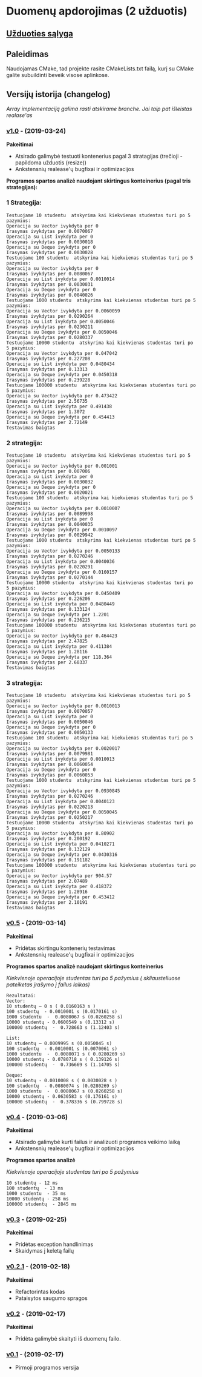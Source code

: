 #  Duomenų apdorojimas (2 užduotis)

## [Užduoties sąlyga](https://github.com/objprog/paskaitos2019/wiki/2-oji-užduotis)

## Paleidimas 

Naudojamas CMake, tad projekte rasite CMakeLists.txt failą, kurį su CMake galite subuildinti beveik visose aplinkose.

## Versijų istorija (changelog)

*Array implementaciją galima rasti atskirame branche. Jai taip pat išleistas realase'as*

### [v1.0](https://github.com/frix360/VUObjektinisNo2/releases/tag/v1.0) - (2019-03-24)

**Pakeitimai**

- Atsirado galimybė testuoti kontenerius pagal 3 stratagijas (trečioji - papildoma užduotis (resize))
- Ankstensnių realease'ų bugfixai ir optimizacijos 

**Programos spartos analizė naudojant skirtingus konteinerius (pagal tris strategijas):**

### 1 Strategija:

```
Testuojame 10 studentu  atskyrima kai kiekvienas studentas turi po 5 pazymius:
Operacija su Vector ivykdyta per 0
Irasymas ivykdytas per 0.0070067
Operacija su List ivykdyta per 0
Irasymas ivykdytas per 0.0030018
Operacija su Deque ivykdyta per 0
Irasymas ivykdytas per 0.0030028
Testuojame 100 studentu  atskyrima kai kiekvienas studentas turi po 5 pazymius:
Operacija su Vector ivykdyta per 0
Irasymas ivykdytas per 0.0080067
Operacija su List ivykdyta per 0.0010014
Irasymas ivykdytas per 0.0030031
Operacija su Deque ivykdyta per 0
Irasymas ivykdytas per 0.0040026
Testuojame 1000 studentu  atskyrima kai kiekvienas studentas turi po 5 pazymius:
Operacija su Vector ivykdyta per 0.0060059
Irasymas ivykdytas per 0.0290264
Operacija su List ivykdyta per 0.0050046
Irasymas ivykdytas per 0.0230211
Operacija su Deque ivykdyta per 0.0050046
Irasymas ivykdytas per 0.0280337
Testuojame 10000 studentu  atskyrima kai kiekvienas studentas turi po 5 pazymius:
Operacija su Vector ivykdyta per 0.047042
Irasymas ivykdytas per 0.227208
Operacija su List ivykdyta per 0.0480434
Irasymas ivykdytas per 0.13313
Operacija su Deque ivykdyta per 0.0450318
Irasymas ivykdytas per 0.239228
Testuojame 100000 studentu  atskyrima kai kiekvienas studentas turi po 5 pazymius:
Operacija su Vector ivykdyta per 0.473422
Irasymas ivykdytas per 2.56735
Operacija su List ivykdyta per 0.491438
Irasymas ivykdytas per 1.3072
Operacija su Deque ivykdyta per 0.454413
Irasymas ivykdytas per 2.72149
Testavimas baigtas
```

### 2 strategija:

```
Testuojame 10 studentu  atskyrima kai kiekvienas studentas turi po 5 pazymius:
Operacija su Vector ivykdyta per 0.001001
Irasymas ivykdytas per 0.007006
Operacija su List ivykdyta per 0
Irasymas ivykdytas per 0.0030032
Operacija su Deque ivykdyta per 0
Irasymas ivykdytas per 0.0020021
Testuojame 100 studentu  atskyrima kai kiekvienas studentas turi po 5 pazymius:
Operacija su Vector ivykdyta per 0.0010007
Irasymas ivykdytas per 0.0089998
Operacija su List ivykdyta per 0
Irasymas ivykdytas per 0.0040035
Operacija su Deque ivykdyta per 0.0010097
Irasymas ivykdytas per 0.0029942
Testuojame 1000 studentu  atskyrima kai kiekvienas studentas turi po 5 pazymius:
Operacija su Vector ivykdyta per 0.0050133
Irasymas ivykdytas per 0.0270246
Operacija su List ivykdyta per 0.0040036
Irasymas ivykdytas per 0.0220291
Operacija su Deque ivykdyta per 0.0160157
Irasymas ivykdytas per 0.0270144
Testuojame 10000 studentu  atskyrima kai kiekvienas studentas turi po 5 pazymius:
Operacija su Vector ivykdyta per 0.0450409
Irasymas ivykdytas per 0.226206
Operacija su List ivykdyta per 0.0480449
Irasymas ivykdytas per 0.133124
Operacija su Deque ivykdyta per 1.2201
Irasymas ivykdytas per 0.236215
Testuojame 100000 studentu  atskyrima kai kiekvienas studentas turi po 5 pazymius:
Operacija su Vector ivykdyta per 0.464423
Irasymas ivykdytas per 2.47825
Operacija su List ivykdyta per 0.411384
Irasymas ivykdytas per 1.28116
Operacija su Deque ivykdyta per 118.364
Irasymas ivykdytas per 2.60337
Testavimas baigtas
```

### 3 strategija:
```
Testuojame 10 studentu  atskyrima kai kiekvienas studentas turi po 5 pazymius:
Operacija su Vector ivykdyta per 0.0010013
Irasymas ivykdytas per 0.0070057
Operacija su List ivykdyta per 0
Irasymas ivykdytas per 0.0050046
Operacija su Deque ivykdyta per 0
Irasymas ivykdytas per 0.0050133
Testuojame 100 studentu  atskyrima kai kiekvienas studentas turi po 5 pazymius:
Operacija su Vector ivykdyta per 0.0020017
Irasymas ivykdytas per 0.0079981
Operacija su List ivykdyta per 0.0010013
Irasymas ivykdytas per 0.0060054
Operacija su Deque ivykdyta per 0
Irasymas ivykdytas per 0.0060053
Testuojame 1000 studentu  atskyrima kai kiekvienas studentas turi po 5 pazymius:
Operacija su Vector ivykdyta per 0.0930845
Irasymas ivykdytas per 0.0270246
Operacija su List ivykdyta per 0.0040123
Irasymas ivykdytas per 0.0220213
Operacija su Deque ivykdyta per 0.0050045
Irasymas ivykdytas per 0.0250217
Testuojame 10000 studentu  atskyrima kai kiekvienas studentas turi po 5 pazymius:
Operacija su Vector ivykdyta per 8.80902
Irasymas ivykdytas per 0.200192
Operacija su List ivykdyta per 0.0410271
Irasymas ivykdytas per 0.132129
Operacija su Deque ivykdyta per 0.0430316
Irasymas ivykdytas per 0.191182
Testuojame 100000 studentu  atskyrima kai kiekvienas studentas turi po 5 pazymius:
Operacija su Vector ivykdyta per 904.57
Irasymas ivykdytas per 2.07489
Operacija su List ivykdyta per 0.418372
Irasymas ivykdytas per 1.28916
Operacija su Deque ivykdyta per 0.453412
Irasymas ivykdytas per 2.10191
Testavimas baigtas
```


### [v0.5](https://github.com/frix360/VUObjektinisNo2/releases/tag/v0.5) - (2019-03-14)

**Pakeitimai**

- Pridėtas skirtingu kontenerių testavimas
- Ankstensnių realease'ų bugfixai ir optimizacijos 

**Programos spartos analizė naudojant skirtingus konteinerius**

*Kiekvienoje operacijoje studentas turi po 5 pažymius ( skliausteliuose pateiketas įrašymo į failus laikas)*  

```
Rezultatai:
Vector:  
10 studentų – 0 s ( 0.0160163 s )
100 studentų  - 0.0010001 s (0.0170161 s)
1000 studentu  -  0.0080067 s (0.0260258 s)
10000 studentų - 0.0600549 s (0.13312 s)
100000 studentų  -  0.728663 s (1.12403 s)

List: 
10 studentų – 0.0009995 s (0.0050045 s)
100 studentų  - 0.0010001 s (0.0070061 s)
1000 studentu  -  0.0080071 s ( 0.0280269 s)
10000 studentų - 0.0780718 s ( 0.139126 s)
100000 studentų  -  0.736669 s (1.14705 s)

Deque:  
10 studentų - 0.0010008 s ( 0.0030028 s )
100 studentų  - 0.0080074 s (0.0280269 s)
1000 studentu  -  0.0080067 s (0.0260258 s)
10000 studentų - 0.0630583 s (0.176161 s)
100000 studentų  -  0.378336 s (0.799728 s)
```


### [v0.4](https://github.com/frix360/VUObjektinisNo2/releases/tag/v0.4) - (2019-03-06)

**Pakeitimai**

- Atsirado galimybė kurti failus ir analizuoti programos veikimo laiką
- Ankstensnių realease'ų bugfixai ir optimizacijos 

**Programos spartos analizė** 

*Kiekvienoje operacijoje studentas turi po 5 pažymius*
```
10 studentų - 12 ms
100 studentų  - 13 ms
1000 studentu  - 35 ms
10000 studentų - 258 ms
100000 studentų  - 2845 ms
```

### [v0.3](https://github.com/frix360/VUObjektinisNo2/releases/tag/v0.3) - (2019-02-25)

**Pakeitimai**

- Pridėtas exception handlinimas
- Skaidymas į keletą failų


### [v0.2.1](https://github.com/frix360/VUObjektinisNo2/releases/tag/v0.2.1) - (2019-02-18)

**Pakeitimai**

- Refactorintas kodas
- Pataisytos saugumo spragos



### [v0.2](https://github.com/frix360/VUObjektinisNo2/releases/tag/v0.2) - (2019-02-17)

**Pakeitimai**

- Pridėta galimybė skaityti iš duomenų failo.

### [v0.1](https://github.com/frix360/VUObjektinisNo2/releases/tag/v0.1) - (2019-02-17)

- Pirmoji programos versija


